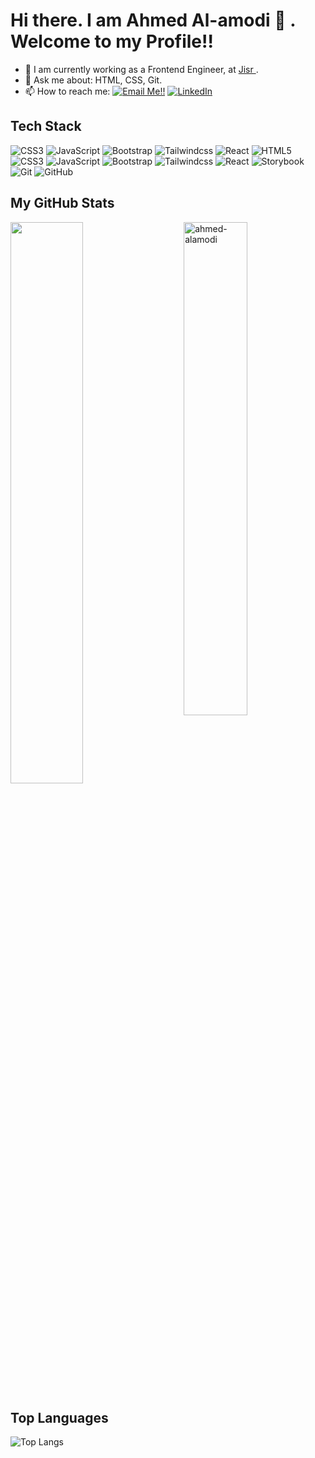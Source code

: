 # Hi there. I am Ahmed Al-amodi 👋 . Welcome to my Profile!!

- 🔭 I am currently working as a Frontend Engineer, at <a href="https://www.jisr.net/" target="_blank" title="Jisr"> Jisr </a>.
- 💬 Ask me about: HTML, CSS,  Git.
- 📫 How to reach me: <a href="mailto:amodi.ahmedaziz@gmail.com">![Email Me!!](https://img.shields.io/badge/Gmail-D14836?style=flat&logo=gmail&logoColor=white)</a> 
<a href="https://www.linkedin.com/in/ahmed-alamodi">![LinkedIn](https://img.shields.io/badge/LinkedIn-0077B5?style=flat&logo=LinkedIn&logoColor=white)</a>


## Tech Stack
<p>
  <img alt="CSS3" src="https://img.shields.io/badge/-CSS3-1572B6?logo=css3"/>
  <img alt="JavaScript" src="https://shields.io/badge/JavaScript-F7DF1E?logo=JavaScript&logoColor=000"/>
  <img alt="Bootstrap" src="https://img.shields.io/badge/-Bootstrap-563D7C?logo=bootstrap"/>
  <img alt="Tailwindcss" src="https://img.shields.io/badge/tailwindcss-0F172A?&logo=tailwindcss"/>
  <img alt="React" src="https://shields.io/badge/react-black?logo=react"/>
  
  <img alt="HTML5" src="https://img.shields.io/badge/-HTML5-E34F26?logo=html5&logoColor=white"/>
  <img alt="CSS3" src="https://img.shields.io/badge/css3-%231572B6.svg?style=for-the-badge&logo=css3&logoColor=white"/>
  <img alt="JavaScript" src="https://img.shields.io/badge/javascript-%23323330.svg?style=for-the-badge&logo=javascript&logoColor=%23F7DF1E"/>
  <img alt="Bootstrap" src="https://img.shields.io/badge/-Bootstrap-563D7C?logo=bootstrap"/>
  <img alt="Tailwindcss" src="https://img.shields.io/badge/tailwindcss-%2338B2AC.svg?style=for-the-badge&logo=tailwind-css&logoColor=white"/>
  <img alt="React" src="https://img.shields.io/badge/react-%2320232a.svg?style=for-the-badge&logo=react&logoColor=%2361DAFB"/>
  <img alt="Storybook" src="https://img.shields.io/badge/-Storybook-FF4785?style=for-the-badge&logo=storybook&logoColor=white"/>

  <img alt="Git" src="https://img.shields.io/badge/-Git-black?logo=git"/>
  <img alt="GitHub" src="https://img.shields.io/badge/-GitHub-181717?logo=github"/>
</p>

## My GitHub Stats

 <img src="https://github-readme-stats.vercel.app/api?username=ahmed-alamodi&show_icons=true&theme=gotham" alt="ahmed-alamodi" width="45%" align="right"/>
 <img  src="https://github-readme-streak-stats.herokuapp.com/?user=ahmed-alamodi&theme=dark" width="48%" >
 
## Top Languages
  
  ![Top Langs](https://github-readme-stats.vercel.app/api/top-langs/?username=ahmed-alamodi&layout=compact)
  
